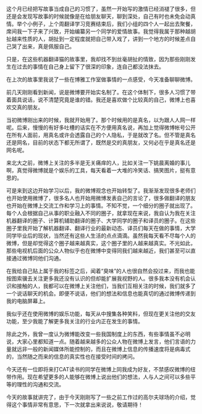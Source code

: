 这个月已经把写故事当成自己的习惯了，虽然一开始写的激情已经消褪了很多，但还是会发现写故事的时候就像是在给朋友聊天，聊到深处，自己有时也未免会动真情。举个小例子，上个周翻译学习竞赛结束后，我们小组的四个人一起出去聚餐，席间我一下子来了兴致，开始编纂另一个同学的爱情故事。我觉得我属于那种越胡扯越来性质的人，胡扯到一定程度就把自己带入戏了，讲到一个地方的时候差点自己哭了出来，真是佩服自己。

只是，在这些机器翻译猫的故事里，我却找不到丝毫胡扯的情致，因为那些刚刚发生在过去的事情在自己身上留下了很深的印象，连自己都没法抹去。

在上次的故事里我说了一些在博雅工作室做事情的一点感受，今天准备聊聊微博。

前几天刚刚看到新闻，说是微博要开始实名制了。在这个体制下，很多人习惯了带着面具说话，说不清楚究竟是谁的错。我还是喜欢做个比较真的自己，微博上也喜欢交真的朋友。

当初微博刚出来的时候，我就开始用了。那个时候用的是真名，以为跟人人网一样呢。后来，慢慢的有好多吐槽的话实在不方便用真名说，再加上觉得微博帐号公开在所有人面前，用真名或许会透露自己的个人隐私，于是就改了名。但不管是真名还是网名，目前的状态下都无所谓了，既然是交的真朋友，又何必在乎是真名还是网名呢。

来北大之前，微博上关注的多半是无关痛痒的人，比如关注一下姚晨离婚的事儿啊，真觉得微博就是个娱乐的工具，每天看着一大堆的冷笑话、搞笑图片，挺有意思的。

可是来到这边开始学习以后，我的微博观念也开始转型了。我渐渐发现很多老师们也开始使用微博了，很多名人也开始用微博发表自己的言论了，很多做翻译的朋友也开始在微博上交流工作和学习上的事情。不知不觉，一个细分的圈子就出现了。每个人会根据自己从事的职业融入不同的圈子，就拿现在来说，我自认为我在关注机器翻译的圈子、计算机辅助翻译的圈子、大学同学的圈子和译员的圈子。在这些圈子里我开始了解机器翻译、翻译行业的最新动态、译员们每天在做的事情，大学同学毕业后的现状，当然还有这些人生活的点点滴滴。虽然我每天看不尽每个人的微博，但是却觉得这个圈子越来越真实，这个圈子里的人越来越真实。不光如此，那些电视机后面的公众人物似乎也在微博中变得同我们越来越近，我们甚至可以直接通过微博同他们沟通。

在我给自己贴上属于我的标签之后，闻着“臭味”的人也很自然会投过来，而我也能按图索骥去关注更多我还没有认识的但却能扩展我视野的人。很多我本没有机会认识和接触的人，我都可以在微博上关注他们，当我们互相关注的时候，我们就多了一个说话聊天的机会。即便不说话，他们的想法和信息也能真切的通过微博传递到我的电脑屏幕上。

我似乎还在使用微博的娱乐功能，每天从中搜集各种笑料，但现在更关注他的交友功能，至少我能了解更多我关注的行业内正在发生的事情。

除此之外，我曾一度认为微博能改变一些我国制度上的东西，有些事情虽不必明说，大家心里都知道一点。随着越来越多的公众人物在微博上发言，他们言语的力量就远非一般的新闻媒体所能控制的，而且在微博上信息的传播速度将是病毒式的，当然随之而来的信息的真实性也在接受时间的拷问。

今天还有一位即将来打CAT读书的同学在微博上同我成为好友，不禁感叹微博的纽带作用。现在希望更多的人能够在微博上说出他们的想法，人与人之间可以多些平等的理性的沟通和交流。

今天的故事就讲完了，由于今天刚刚写了一些之前工作过的高尔夫球场的介绍，觉得这个事情非常有意思，下一次就拿出来说说，敬请期待！